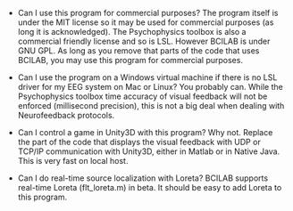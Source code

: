 - Can I use this program for commercial purposes? The program itself is under the MIT license so it may be used for commercial purposes (as long it is acknowledged). The Psychophysics toolbox is also a commercial friendly license and so is LSL. However BCILAB is under GNU GPL. As long as you remove that parts of the code that uses BCILAB, you may use this program for commercial purposes.

- Can I use the program on a Windows virtual machine if there is no LSL driver for my EEG system on Mac or Linux? You probably can. While the Psychophysics toolbox time accuracy of visual feedback will not be enforced (millisecond precision), this is not a big deal when dealing with Neurofeedback protocols.

- Can I control a game in Unity3D with this program? Why not. Replace the part of the code that displays the visual feedback with UDP or TCP/IP communication with Unity3D, either in Matlab or in Native Java. This is very fast on local host.

- Can I do real-time source localization with Loreta? BCILAB supports real-time Loreta (flt_loreta.m) in beta. It should be easy to add Loreta to this program.
